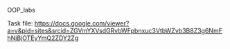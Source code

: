 OOP_labs


Task file: https://docs.google.com/viewer?a=v&pid=sites&srcid=ZGVmYXVsdGRvbWFpbnxuc3VtbWZvb3B8Z3g6NmFhNjBjOTEyYmQ2ZDY2Zg
